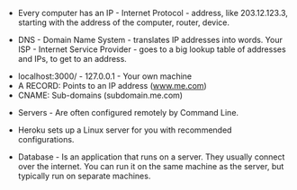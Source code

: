 * Every computer has an IP - Internet Protocol - address, like 203.12.123.3, starting with the address of the computer, router, device. 

* DNS - Domain Name System - translates IP addresses into words. Your ISP - Internet Service Provider - goes to a big lookup table of addresses and IPs, to get to an address.

- localhost:3000/ - 127.0.0.1 - Your own machine
- A RECORD: Points to an IP address (www.me.com)
- CNAME: Sub-domains (subdomain.me.com) 

* Servers - Are often configured remotely by Command Line. 

- Heroku sets up a Linux server for you with recommended configurations.

* Database - Is an application that runs on a server. They usually connect over the internet. You can run it on the same machine as the server, but typically run on separate machines.

